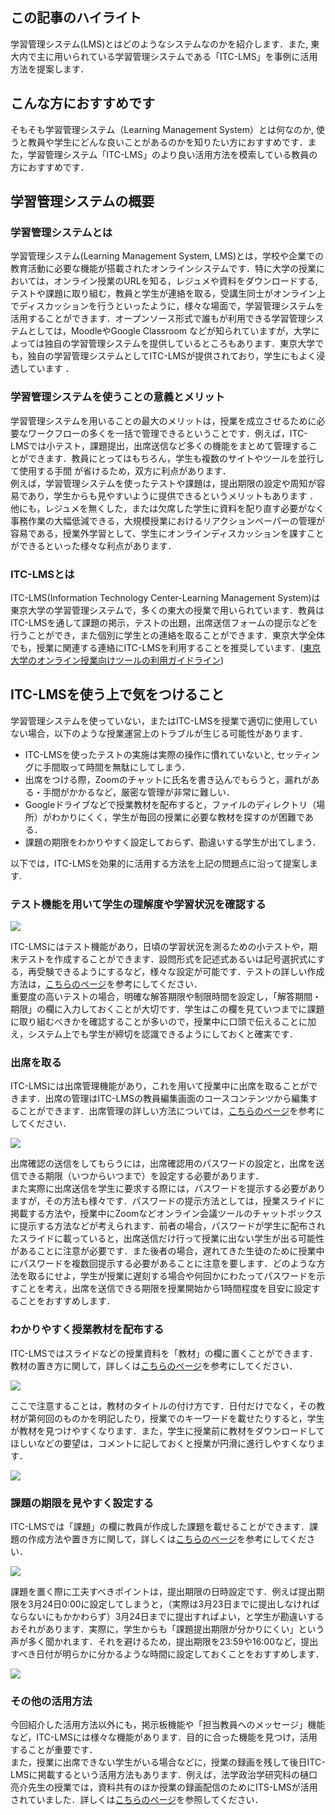 ## この記事のハイライト
学習管理システム(LMS)とはどのようなシステムなのかを紹介します．また, 東大内で主に用いられている学習管理システムである「ITC-LMS」を事例に活用方法を提案します．

## こんな方におすすめです
そもそも学習管理システム（Learning Management System）とは何なのか, 使うと教員や学生にどんな良いことがあるのかを知りたい方におすすめです．また，学習管理システム「ITC-LMS」のより良い活用方法を模索している教員の方におすすめです． 

## 学習管理システムの概要
### 学習管理システムとは
学習管理システム(Learning Management System, LMS)とは，学校や企業での教育活動に必要な機能が搭載されたオンラインシステムです．特に大学の授業においては，オンライン授業のURLを知る，レジュメや資料をダウンロードする, テストや課題に取り組む，教員と学生が連絡を取る，受講生同士がオンライン上でディスカッションを行うといったように，様々な場面で，学習管理システムを活用することができます．オープンソース形式で誰もが利用できる学習管理システムとしては，MoodleやGoogle Classroom などが知られていますが，大学によっては独自の学習管理システムを提供しているところもあります．東京大学でも，独自の学習管理システムとしてITC-LMSが提供されており，学生にもよく浸透しています ．

### 学習管理システムを使うことの意義とメリット
学習管理システムを用いることの最大のメリットは，授業を成立させるために必要なワークフローの多くを一括で管理できるということです．例えば，ITC-LMSでは小テスト，課題提出，出席送信など多くの機能をまとめて管理することができます．教員にとってはもちろん，学生も複数のサイトやツールを並行して使用する手間 が省けるため，双方に利点があります．  
例えば，学習管理システムを使ったテストや課題は，提出期限の設定や周知が容易であり，学生からも見やすいように提供できるというメリットもあります ．他にも，レジュメを無くした，または欠席した学生に資料を配り直す必要がなく事務作業の大幅低減できる，大規模授業におけるリアクションペーパーの管理が容易である，授業外学習として、学生にオンラインディスカッションを課すことができるといった様々な利点があります．

### ITC-LMSとは
ITC-LMS(Information Technology Center-Learning Management System)は東京大学の学習管理システムで，多くの東大の授業で用いられています．教員はITC-LMSを通して課題の掲示，テストの出題，出席送信フォームの提示などを行うことができ，また個別に学生との連絡を取ることができます．東京大学全体でも，授業に関連する連絡にITC-LMSを利用することを推奨しています．([東京大学のオンライン授業向けツールの利用ガイドライン](https://utelecon.adm.u-tokyo.ac.jp/notice/guideline))

## ITC-LMSを使う上で気をつけること
学習管理システムを使っていない，またはITC-LMSを授業で適切に使用していない場合，以下のような授業運営上のトラブルが生じる可能性があります．

* ITC-LMSを使ったテストの実施は実際の操作に慣れていないと, セッティングに手間取って時間を無駄にしてしまう．
* 出席をつける際，Zoomのチャットに氏名を書き込んでもらうと，漏れがある・手間がかかるなど，厳密な管理が非常に難しい．
* Googleドライブなどで授業教材を配布すると，ファイルのディレクトリ（場所）がわかりにくく，学生が毎回の授業に必要な教材を探すのが困難である．
* 課題の期限をわかりやすく設定しておらず、勘違いする学生が出てしまう．

以下では，ITC-LMSを効果的に活用する方法を上記の問題点に沿って提案します.

### テスト機能を用いて学生の理解度や学習状況を確認する

![](pic1.png)

ITC-LMSにはテスト機能があり，日頃の学習状況を測るための小テストや，期末テストを作成することができます．設問形式を記述式あるいは記号選択式にする，再受験できるようにするなど，様々な設定が可能です．テストの詳しい作成方法は，[こちらのページ](https://utelecon.adm.u-tokyo.ac.jp/lms_lecturers/prepare_quizzes)を参考にしてください．  
重要度の高いテストの場合，明確な解答期限や制限時間を設定し，「解答期間・期限」の欄に入力しておくことが大切です．学生はこの欄を見ていつまでに課題に取り組むべきかを確認することが多いので，授業中に口頭で伝えることに加え，システム上でも学生が締切を認識できるようにしておくと確実です．

### 出席を取る
ITC-LMSには出席管理機能があり，これを用いて授業中に出席を取ることができます．出席の管理はITC-LMSの教員編集画面のコースコンテンツから編集することができます．出席管理の詳しい方法については，[こちらのページ](https://utelecon.adm.u-tokyo.ac.jp/lms_lecturers/view_attendances)を参考にしてください．  

![](pic2.png)

出席確認の送信をしてもらうには，出席確認用のパスワードの設定と，出席を送信できる期限（いつからいつまで）を設定する必要があります．  
また実際に出席送信を学生に要求する際には，パスワードを提示する必要がありますが，その方法も様々です．パスワードの提示方法としては，授業スライドに掲載する方法や，授業中にZoomなどオンライン会議ツールのチャットボックスに提示する方法などが考えられます．前者の場合，パスワードが学生に配布されたスライドに載っていると，出席送信だけ行って授業に出ない学生が出る可能性があることに注意が必要です．また後者の場合，遅れてきた生徒のために授業中にパスワードを複数回提示する必要があることに注意を要します．どのような方法を取るにせよ，学生が授業に遅刻する場合や何回かにわたってパスワードを示すことを考え，出席を送信できる期限を授業開始から1時間程度を目安に設定することをおすすめします．

### わかりやすく授業教材を配布する

ITC-LMSではスライドなどの授業資料を「教材」の欄に置くことができます．教材の置き方に関して，詳しくは[こちらのページ](https://utelecon.adm.u-tokyo.ac.jp/lms_lecturers/course_materials)を参考にしてください．

![](pic3.png)

ここで注意することは，教材のタイトルの付け方です．日付だけでなく，その教材が第何回のものかを明記したり，授業でのキーワードを載せたりすると，学生が教材を見つけやすくなります．また，学生に授業前に教材をダウンロードしてほしいなどの要望は，コメントに記しておくと授業が円滑に進行しやすくなります．

![](pic4.png)

### 課題の期限を見やすく設定する

ITC-LMSでは「課題」の欄に教員が作成した課題を載せることができます．課題の作成方法や置き方に関して，詳しくは[こちらのページ](https://utelecon.adm.u-tokyo.ac.jp/lms_lecturers/assignments)を参考にしてください．  

![](pic5.png)

課題を置く際に工夫すべきポイントは，提出期限の日時設定です．例えば提出期限を3月24日0:00に設定してしまうと，（実際は3月23日までに提出しなければならないにもかかわらず）3月24日までに提出すればよい，と学生が勘違いするおそれがあります．実際に，学生からも「課題提出期限が分かりにくい」という声が多く聞かれます．それを避けるため，提出期限を23:59や16:00など，提出すべき日付が明らかに分かるような時間に設定しておくことをおすすめします．

![](pic6.png)

### その他の活用方法
今回紹介した活用方法以外にも，掲示板機能や「担当教員へのメッセージ」機能など，ITC-LMSには様々な機能があります．目的に合った機能を見つけ，活用することが重要です．  
また，授業に出席できない学生がいる場合などに，授業の録画を残して後日ITC-LMSに掲載するという活用方法もあります．例えば，法学政治学研究科の樋口亮介先生の授業では，資料共有のほか授業の録画配信のためにITS-LMSが活用されていました．詳しくは[こちらのページ](https://utelecon.adm.u-tokyo.ac.jp/good-practice/interview/higuchi#%E5%AD%A6%E7%94%9F%E3%81%AE%E3%82%B3%E3%83%A1%E3%83%B3%E3%83%88-%E3%81%93%E3%81%AE%E6%8E%88%E6%A5%AD%E3%81%8C%E8%89%AF%E3%81%8B%E3%81%A3%E3%81%9F%E7%90%86%E7%94%B1)を参照してください．



